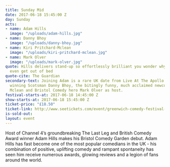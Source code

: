 ```yaml
---
title: Sunday Mid
date: 2017-06-18 15:45:00 Z
day: Sunday
acts:
- name: Adam Hills
  image: "/uploads/adam-hills.jpg"
- name: Danny Bhoy
  image: "/uploads/danny-bhoy.jpg"
- name: Kiri Pritchard-Mclean
  image: "/uploads/kiri-pritchard-mclean.jpg"
- name: Mark Olver
  image: "/uploads/mark-olver.jpg"
quote: Hills delivers stand-up so effortlessly brilliant you wonder why some comedians
  even get out of bed
quote-cite: The Guardian
secondary-text: Joining Adam is a rare UK date from Live At The Apollo star and multi-award
  winning Scotsman Danny Bhoy, the bitingly funny, much acclaimed newcomer Kiri Pritchard
  Mclean and Bristol Comedy hero Mark Olver as host.
festival-starts-at: 2017-06-18 14:45:00 Z
show-starts-at: 2017-06-18 15:45:00 Z
ticket-price: "£18.50"
ticket-link: http://www.seetickets.com/event/greenwich-comedy-festival-adam-buxton-bug/big-top-greenwich-comedy-festival/983596/
is-sold-out: 
layout: event
---
```


Host of Channel 4’s groundbreaking The Last Leg and British Comedy Award winner Adam Hills makes his Bristol Comedy Garden debut. Adam Hills has fast become one of the most popular comedians in the UK - his combination of positive, uplifting comedy and rampant spontaneity has seen him receive numerous awards, glowing reviews and a legion of fans around the world.  